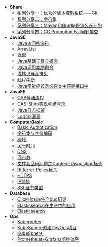 - **Share**
    - [系列分享一：优秀的版本控制系统——Git](Share/Git.md)
    - [系列分享二：字符集](Share/character_set.md)
    - [系列分享三：Maven和Gradle是怎么设计的](Share/maven_gradle.md)
    - [系列分享四：GC Promotion Fail问题排查](Share/gc_promotion_fail.md)
- **JavaSE**
    - [Java访问修饰符](JavaSE/access_modifiers.md)
    - [ArrayList](JavaSE/arraylist.md)
    - [泛型](JavaSE/generics.md)
    - [Java基础工具与概念](JavaSE/java_basics.md)
    - [Java调用本地命令](JavaSE/java_call_local_command.md)
    - [浅拷贝与深拷贝](JavaSE/shallow_copy_and_deep_copy.md)
    - [线程中断](JavaSE/thread_interrupt.md)
    - [Java常量应该定义在类中还是接口中](JavaSE/where_constants_should_be_placed.md)
- **JavaEE**
    - [CAS登陆流程](JavaEE/cas_login.md)
    - [CAS-Shiro实现单点登录](JavaEE/cas_shiro.md)
    - [Java日志框架](JavaEE/java_log_framework.md)
    - [Log4j2漏洞](JavaEE/Log4j2_exploit.md)
- **ComputerBasic**
    - [Basic Authotization](ComputerBasic/basic_authotization.md)
    - [字符集与字符编码](ComputerBasic/character_set.md)
    - [跨域](ComputerBasic/cross_domain.md)
    - [关于时间](ComputerBasic/date.md)
    - [DNS](ComputerBasic/dns.md)
    - [浮点数](ComputerBasic/floats.md)
    - [文件名乱码问题之Content-Disposition标头](ComputerBasic/header_content_disposition.md)
    - [Referrer-Policy标头](ComputerBasic/header_referrer_policy.md)
    - [HTTPS](ComputerBasic/https.md)
    - [IP地址](ComputerBasic/ip_address.md)
    - [SSL证书类型](ComputerBasic/ssl_certificates.md)
- **Database**
    - [ClickHosue生产bug记录](Database/clickhosue_prod_bug_record.md)
    - [Elasticsearch在生产中的应用](Database/elasticsearch_apply_in_production.md)
    - [Elasticsearch](Database/elasticsearch.md)
- **Ops**
    - [Kubernetes](Ops/kubernetes.md)
    - [KubeSphere创建DevOps项目](Ops/kubesphere_create_devops_project.md)
    - [KubeSphere](Ops/kubeSphere.md)
    - [Prometheus+Grafana监控体系](Ops/prometheus_grafana_monitor.md)

